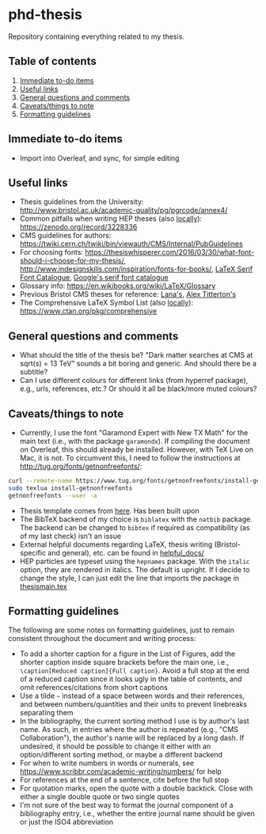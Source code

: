 # phd-thesis

Repository containing everything related to my thesis.

## Table of contents

1. [Immediate to-do items](#immediate_to_do)
2. [Useful links](#useful_links)
3. [General questions and comments](#gen_questions)
4. [Caveats/things to note](#caveats)
5. [Formatting guidelines](#formatting)


## Immediate to-do items <a name="immediate_to_do"></a>

- Import into Overleaf, and sync, for simple editing


## Useful links <a name="useful_links"></a>

- Thesis guidelines from the University: http://www.bristol.ac.uk/academic-quality/pg/pgrcode/annex4/
- Common pitfalls when writing HEP theses (also [locally](helpful_docs/thesis-writing-gotchas.pdf)): https://zenodo.org/record/3228336
- CMS guidelines for authors: https://twiki.cern.ch/twiki/bin/viewauth/CMS/Internal/PubGuidelines
- For choosing fonts: https://thesiswhisperer.com/2016/03/30/what-font-should-i-choose-for-my-thesis/, http://www.indesignskills.com/inspiration/fonts-for-books/, [LaTeX Serif Font Catalogue](https://tug.org/FontCatalogue/seriffonts.html), [Google's serif font catalogue](https://fonts.google.com/?category=Serif)
- Glossary info: https://en.wikibooks.org/wiki/LaTeX/Glossary
- Previous Bristol CMS theses for reference: [Lana's](https://github.com/Lana-B/Thesis), [Alex Titterton's](https://www.dropbox.com/sh/a859z9b7jlfmum4/AAC2CjjkLGmbeSIp5H5gQbEIa?dl=0)
- The Comprehensive LaTeX Symbol List (also [locally](helpful_docs/symbols-a4.pdf)): https://www.ctan.org/pkg/comprehensive


## General questions and comments <a name="gen_questions"></a>

- What should the title of the thesis be? "Dark matter searches at CMS at sqrt(s) = 13 TeV" sounds a bit boring and generic. And should there be a subtitle?
- Can I use different colours for different links (from hyperref package), e.g., urls, references, etc.? Or should it all be black/more muted colours?


## Caveats/things to note <a name="caveats"></a>

- Currently, I use the font "Garamond Expert with New TX Math" for the main text (i.e., with the package `garamondx`). If compiling the document on Overleaf, this should already be installed. However, with TeX Live on Mac, it is not. To circumvent this, I need to follow the instructions at http://tug.org/fonts/getnonfreefonts/:

```bash
curl --remote-name https://www.tug.org/fonts/getnonfreefonts/install-getnonfreefonts
sudo texlua install-getnonfreefonts
getnonfreefonts --user -a
```

- Thesis template comes from [here](https://www.overleaf.com/latex/templates/university-of-bristol-thesis-template/kzqrfvyxxcdm). Has been built upon
- The BibTeX backend of my choice is `biblatex` with the `natbib` package. The backend can be changed to `bibtex` if required as compatibility (as of my last check) isn't an issue
- External helpful documents regarding LaTeX, thesis writing (Bristol-specific and general), etc. can be found in [helpful_docs/](helpful_docs/)
- HEP particles are typeset using the `hepnames` package. With the `italic` option, they are rendered in italics. The default is upright. If I decide to change the style, I can just edit the line that imports the package in [thesismain.tex](./thesismain.tex)


## Formatting guidelines <a name="formatting"></a>

The following are some notes on formatting guidelines, just to remain consistent throughout the document and writing process:

- To add a shorter caption for a figure in the List of Figures, add the shorter caption inside square brackets before the main one, i.e., `\caption[Reduced caption]{Full caption}`. Avoid a full stop at the end of a reduced caption since it looks ugly in the table of contents, and omit references/citations from short captions
- Use a tilde `~` instead of a space between words and their references, and between numbers/quantities and their units to prevent linebreaks separating them
- In the bibliography, the current sorting method I use is by author's last name. As such, in entries where the author is repeated (e.g., "CMS Collaboration"), the author's name will be replaced by a long dash. If undesired, it should be possible to change it either with an option/different sorting method, or maybe a different backend
- For when to write numbers in words or numerals, see https://www.scribbr.com/academic-writing/numbers/ for help
- For references at the end of a sentence, cite before the full stop
- For quotation marks, open the quote with a double backtick. Close with either a single double quote or two single quotes
- I'm not sure of the best way to format the journal component of a bibliography entry, i.e., whether the entire journal name should be given or just the ISO4 abbreviation
